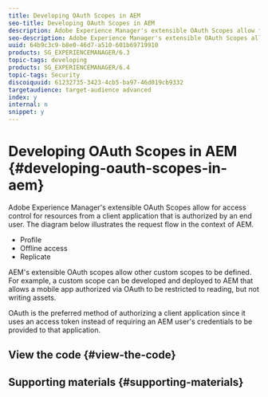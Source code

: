 ```yaml
---
title: Developing OAuth Scopes in AEM
seo-title: Developing OAuth Scopes in AEM
description: Adobe Experience Manager's extensible OAuth Scopes allow for access control for resources from a client application that is authorized by an end user. The diagram below illustrates the request flow in the context of AEM.
seo-description: Adobe Experience Manager's extensible OAuth Scopes allow for access control for resources from a client application that is authorized by an end user. The diagram below illustrates the request flow in the context of AEM.
uuid: 64b9c3c9-b8e0-46d7-a510-601b69719910
products: SG_EXPERIENCEMANAGER/6.3
topic-tags: developing
products: SG_EXPERIENCEMANAGER/6.4
topic-tags: Security
discoiquuid: 61232735-3423-4cb5-ba97-46d019cb9332
targetaudience: target-audience advanced
index: y
internal: n
snippet: y
---
```


# Developing OAuth Scopes in AEM {#developing-oauth-scopes-in-aem}

Adobe Experience Manager's extensible OAuth Scopes allow for access control for resources from a client application that is authorized by an end user. The diagram below illustrates the request flow in the context of AEM.

* Profile
* Offline access
* Replicate

AEM's extensible OAuth scopes allow other custom scopes to be defined. For example, a custom scope can be developed and deployed to AEM that allows a mobile app authorized via OAuth to be restricted to reading, but not writing assets.

OAuth is the preferred method of authorizing a client application since it uses an access token instead of requiring an AEM user's credentials to be provided to that application.

## View the code {#view-the-code}

## Supporting materials {#supporting-materials}
